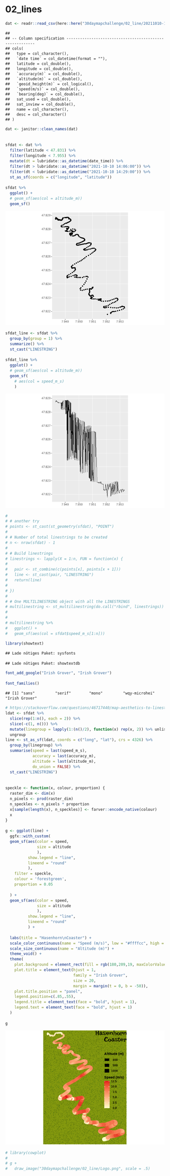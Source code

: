 02\_lines
================

``` r
dat <- readr::read_csv(here::here("30daymapchallenge/02_line/20211010-140208 - Todtnau.txt"))
```

    ## 
    ## -- Column specification --------------------------------------------------------
    ## cols(
    ##   type = col_character(),
    ##   `date time` = col_datetime(format = ""),
    ##   latitude = col_double(),
    ##   longitude = col_double(),
    ##   `accuracy(m)` = col_double(),
    ##   `altitude(m)` = col_double(),
    ##   `geoid_height(m)` = col_logical(),
    ##   `speed(m/s)` = col_double(),
    ##   `bearing(deg)` = col_double(),
    ##   sat_used = col_double(),
    ##   sat_inview = col_double(),
    ##   name = col_character(),
    ##   desc = col_character()
    ## )

``` r
dat <- janitor::clean_names(dat)


sfdat <- dat %>% 
  filter(latitude < 47.831) %>% 
  filter(longitude < 7.955) %>% 
  mutate(dt = lubridate::as_datetime(date_time)) %>% 
  filter(dt > lubridate::as_datetime("2021-10-10 14:06:00")) %>% 
  filter(dt < lubridate::as_datetime("2021-10-10 14:29:00")) %>% 
  st_as_sf(coords = c("longitude", "latitude")) 

sfdat %>% 
  ggplot() +
  # geom_sf(aes(col = altitude_m))
  geom_sf()
```

![](readme_files/figure-gfm/unnamed-chunk-1-1.png)<!-- -->

``` r
sfdat_line <- sfdat %>% 
  group_by(group = 1) %>% 
  summarize() %>% 
  st_cast("LINESTRING")

sfdat_line %>% 
  ggplot() +
  # geom_sf(aes(col = altitude_m))
  geom_sf(
    # aes(col = speed_m_s)
    )
```

![](readme_files/figure-gfm/unnamed-chunk-1-2.png)<!-- -->

``` r
# 
# # another try
# points <- st_cast(st_geometry(sfdat), "POINT") 
# 
# # Number of total linestrings to be created
# n <- nrow(sfdat) - 1
# 
# # Build linestrings
# linestrings <- lapply(X = 1:n, FUN = function(x) {
# 
#   pair <- st_combine(c(points[x], points[x + 1]))
#   line <- st_cast(pair, "LINESTRING")
#   return(line)
# 
# })
# 
# # One MULTILINESTRING object with all the LINESTRINGS
# multilinestring <- st_multilinestring(do.call("rbind", linestrings))
# 
# 
# multilinestring %>% 
#   ggplot() +
#   geom_sf(aes(col = sfdat$speed_m_s[1:n]))
```

``` r
library(showtext)
```

    ## Lade nötiges Paket: sysfonts

    ## Lade nötiges Paket: showtextdb

``` r
font_add_google("Irish Grover", "Irish Grover")

font_families()
```

    ## [1] "sans"         "serif"        "mono"         "wqy-microhei" "Irish Grover"

``` r
# https://stackoverflow.com/questions/46717440/map-aesthetics-to-linestring-geometries-with-sf-in-r
ldat <- sfdat %>% 
  slice(rep(1:n(), each = 2)) %>%
  slice(-c(1, n())) %>%
  mutate(linegroup = lapply(1:(n()/2), function(x) rep(x, 2)) %>% unlist) %>% 
  ungroup
line <- st_as_sf(ldat, coords = c("long", "lat"), crs = 4326) %>%
  group_by(linegroup) %>%
  summarise(speed = last(speed_m_s), 
            accuracy = last(accuracy_m), 
            altitude = last(altitude_m), 
            do_union = FALSE) %>%
  st_cast("LINESTRING")


speckle <- function(x, colour, proportion) {
  raster_dim <- dim(x)
  n_pixels <- prod(raster_dim)
  n_speckles <- n_pixels * proportion
  x[sample(length(x), n_speckles)] <- farver::encode_native(colour)
  x
}

g <- ggplot(line) +
  ggfx::with_custom(
  geom_sf(aes(color = speed, 
              size = altitude
              ), 
          show.legend = "line", 
          lineend = "round"
          ),
    filter = speckle,
    colour = 'forestgreen',
    proportion = 0.05
  
  ) +
  geom_sf(aes(color = speed, 
              size = altitude
              ), 
          show.legend = "line", 
          lineend = "round"
          ) +

  labs(title = "Hasenhorn\nCoaster") +
  scale_color_continuous(name = "Speed (m/s)", low = "#ffffcc", high = "#e31a1c") +
  scale_size_continuous(name = "Altitude (m)") +
  theme_void() +
  theme(
    plot.background = element_rect(fill = rgb(180,209,19, maxColorValue = 350), colour = NA),
    plot.title = element_text(hjust = 1, 
                              family = "Irish Grover", 
                              size = 20,
                              margin = margin(t = 0, b = -50)),
    plot.title.position = "panel",
    legend.position=c(.85,.55),
    legend.title = element_text(face = "bold", hjust = 1),
    legend.text = element_text(face = "bold", hjust = 1)
  )

g
```

![](readme_files/figure-gfm/unnamed-chunk-2-1.png)<!-- -->

``` r
# library(cowplot)
# 
# g +
#   draw_image("30daymapchallenge/02_line/Logo.png", scale = .5)
```
